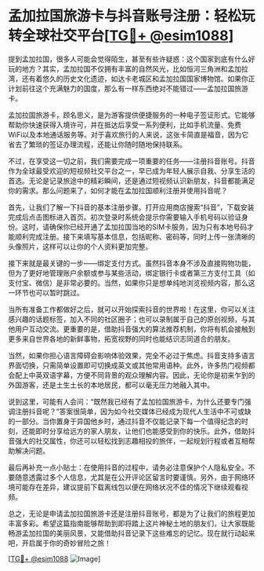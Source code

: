 # 孟加拉国旅游卡与抖音账号注册：轻松玩转全球社交平台[[TG💪+ @esim1088](https://t.me/s/esim1088)]

提到孟加拉国，很多人可能会觉得陌生，甚至有些许疑惑：这个国家到底有什么好玩的地方？其实，孟加拉国不仅拥有丰富的自然风光，比如恒河三角洲和孟加拉湾，还有着悠久的历史文化遗迹，如达卡老城区和孟加拉国国家博物馆。如果你正计划前往这个充满魅力的国度，那么有一样东西绝对不能错过——孟加拉国旅游卡。

孟加拉国旅游卡，顾名思义，是为游客提供便捷服务的一种电子签证形式。它能够帮助你快速获得入境许可，并在抵达后享受一系列便利，比如手机流量、免费WiFi以及本地通话服务等。对于喜欢旅行的人来说，这张卡简直是福音，因为它省去了繁琐的签证办理流程，还能让你随时随地保持联系。

不过，在享受这一切之前，我们需要完成一项重要的任务——注册抖音账号。抖音作为全球最受欢迎的短视频社交平台之一，早已成为年轻人展示自我、分享生活的首选。无论是记录旅途中的精彩瞬间，还是通过短视频认识新朋友，抖音都能满足你的需求。那么问题来了，如何才能在孟加拉国顺利注册并使用抖音呢？

首先，让我们了解一下抖音的基本注册步骤。打开应用商店搜索“抖音”，下载安装完成后点击图标进入首页。初次登录时系统会提示你需要输入手机号码以验证身份。这时，请确保你已经开通了孟加拉国当地的SIM卡服务，因为只有本地号码才能顺利完成注册。接下来填写基本信息，包括昵称、密码等，同时上传一张清晰的头像照片，这样可以让你的个人资料更加完整。

接下来就是最关键的一步——绑定支付方式。虽然抖音本身不涉及直接购物功能，但为了更好地管理账户余额或参与某些活动，绑定银行卡或者第三方支付工具（如支付宝、微信）是非常必要的。当然，如果你只是想单纯地浏览视频内容，那么这一环节也可以暂时跳过。

当所有准备工作都做好之后，就可以开始探索抖音的世界啦！在这里，你可以关注感兴趣的话题标签，加入不同的社区圈子；也可以录制属于自己的原创视频，与其他用户互动交流。更重要的是，借助抖音强大的算法推荐机制，你将有机会接触到更多来自世界各地的新鲜事物，拓宽视野的同时也能结识志同道合的朋友。

当然，如果你担心语言障碍会影响体验效果，完全不必过于焦虑。抖音支持多语言界面切换，只需简单设置即可切换成英文或其他常用语种。此外，许多热门视频都会配上中英双语字幕，方便不同背景的观众理解内容。因此，无论你是初来乍到的外国游客，还是土生土长的本地居民，都可以毫无压力地融入其中。

说到这里，可能有人会问：“既然我已经有了孟加拉国旅游卡，为什么还要专门强调注册抖音呢？”答案很简单，因为如今社交媒体已经成为现代人生活中不可或缺的一部分。当你置身于异国他乡时，通过抖音不仅能记录下每一个值得纪念的时刻，还能即时分享给远方的家人朋友，让他们也能感受到你的快乐。此外，借助抖音强大的社交属性，你还可以轻松找到志趣相投的旅伴，一起规划行程或者互相帮助解决问题。

最后再补充一点小贴士：在使用抖音的过程中，请务必注意保护个人隐私安全。不要随意透露过多个人信息，尤其是在公开评论区留言时要谨慎。另外，由于网络环境可能存在差异，建议提前下载离线包以便在网络状况不佳的情况下继续观看视频。

总之，无论是申请孟加拉国旅游卡还是注册抖音账号，都是为了让我们的旅程更加丰富多彩。希望这篇指南能够帮助到即将踏上这片神秘土地的朋友们，让大家既能畅游孟加拉国的美丽风景，又能借助抖音记录下这些难忘的记忆。现在就行动起来吧，开启属于你的奇妙冒险之旅！

[[TG💪+ @esim1088](https://t.me/s/esim1088) ![Image](https://i.postimg.cc/4NQfJmqS/Snipaste-2025-05-13-00-14-12.png)]